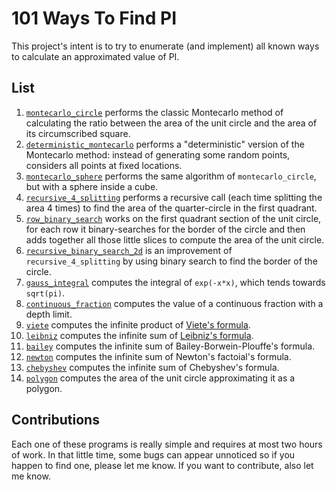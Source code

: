 # 101 Ways To Find PI
This project's intent is to try to enumerate (and implement) all known ways to calculate an approximated value of PI.

## List
1. [`montecarlo_circle`](https://github.com/Ledmington/101-ways-to-find-pi/blob/master/montecarlo_circle.c) performs the classic Montecarlo method of calculating the ratio between the area of the unit circle and the area of its circumscribed square.
2. [`deterministic_montecarlo`](https://github.com/Ledmington/101-ways-to-find-pi/blob/master/deterministic_montecarlo.c) performs a "deterministic" version of the Montecarlo method: instead of generating some random points, considers all points at fixed locations.
3. [`montecarlo_sphere`](https://github.com/Ledmington/101-ways-to-find-pi/blob/master/montecarlo_sphere.c) performs the same algorithm of `montecarlo_circle`, but with a sphere inside a cube.
4. [`recursive_4_splitting`](https://github.com/Ledmington/101-ways-to-find-pi/blob/master/recursive_4_splitting.c) performs a recursive call (each time splitting the area 4 times) to find the area of the quarter-circle in the first quadrant.
5. [`row_binary_search`](https://github.com/Ledmington/101-ways-to-find-pi/blob/master/row_binary_search.c) works on the first quadrant section of the unit circle, for each row it binary-searches for the border of the circle and then adds together all those little slices to compute the area of the unit circle.
6. [`recursive_binary_search_2d`](https://github.com/Ledmington/101-ways-to-find-pi/blob/master/recursive_binary_search_2d.c) is an improvement of `recursive_4_splitting` by using binary search to find the border of the circle.
7. [`gauss_integral`](https://github.com/Ledmington/101-ways-to-find-pi/blob/master/gauss_integral.c) computes the integral of `exp(-x*x)`, which tends towards `sqrt(pi)`.
8. [`continuous_fraction`](https://github.com/Ledmington/101-ways-to-find-pi/blob/master/continuous_fraction.c) computes the value of a continuous fraction with a depth limit.
9. [`viete`](https://github.com/Ledmington/101-ways-to-find-pi/blob/master/viete.c) computes the infinite product of [Viete's formula](https://it.wikipedia.org/wiki/Formula_di_Vi%C3%A8te).
10. [`leibniz`](https://github.com/Ledmington/101-ways-to-find-pi/blob/master/leibniz.c) computes the infinite sum of [Leibniz's formula](https://it.wikipedia.org/wiki/Formula_di_Leibniz_per_pi).
11. [`bailey`](https://github.com/Ledmington/101-ways-to-find-pi/blob/master/bailey.c) computes the infinite sum of Bailey-Borwein-Plouffe's formula.
12. [`newton`](https://github.com/Ledmington/101-ways-to-find-pi/blob/master/newton.c) computes the infinite sum of Newton's factoial's formula.
13. [`chebyshev`](https://github.com/Ledmington/101-ways-to-find-pi/blob/master/chebyshev.c) computes the infinite sum of Chebyshev's formula.
14. [`polygon`](https://github.com/Ledmington/101-ways-to-find-pi/blob/master/polygon.c) computes the area of the unit circle approximating it as a polygon.

## Contributions
Each one of these programs is really simple and requires at most two hours of work. In that little time, some bugs can appear unnoticed so if you happen to find one, please let me know. If you want to contribute, also let me know.
